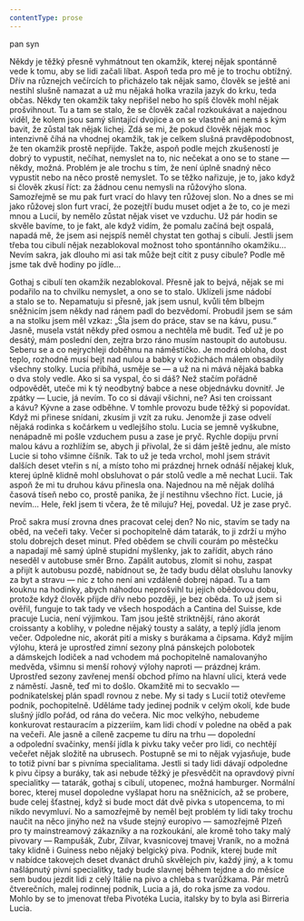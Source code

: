 ```yaml
---
contentType: prose
---
```


<section>

pan syn

Někdy je těžký přesně vyhmátnout ten okamžik, kterej nějak spontánně vede k tomu, aby se lidi začali líbat. Aspoň teda pro mě je to trochu obtížný. Dřív na různejch večírcích to přicházelo tak nějak samo, člověk se ještě ani nestihl slušně namazat a už mu nějaká holka vrazila jazyk do krku, teda občas. Někdy ten okamžik taky nepřišel nebo ho spíš člověk mohl nějak prošvihnout. Tu a tam se stalo, že se člověk začal rozkoukávat a najednou viděl, že kolem jsou samý slintající dvojice a on se vlastně ani nemá s kým bavit, že zůstal tak nějak lichej. Zdá se mi, že pokud člověk nějak moc intenzivně číhá na vhodnej okamžik, tak je celkem slušná pravděpodobnost, že ten okamžik prostě nepřijde. Takže, aspoň podle mejch zkušeností je dobrý to vypustit, nečíhat, nemyslet na to, nic nečekat a ono se to stane — někdy, možná. Problém je ale trochu s tím, že není úplně snadný něco vypustit nebo na něco prostě nemyslet. To se těžko nařizuje, je to, jako když si člověk zkusí říct: za žádnou cenu nemysli na růžovýho slona. Samozřejmě se mu pak furt vrací do hlavy ten růžovej slon. No a dnes se mi jako růžovej slon furt vrací, že pozejtří budu muset odjet a že to, co je mezi mnou a Lucií, by nemělo zůstat nějak viset ve vzduchu. Už pár hodin se skvěle bavíme, to je fakt, ale když vidím, že pomalu začíná bejt ospalá, napadá mě, že jsem asi nejspíš neměl chystat ten gothaj s cibulí. Jestli jsem třeba tou cibulí nějak nezablokoval možnost toho spontánního okamžiku… Nevím sakra, jak dlouho mi asi tak může bejt cítit z pusy cibule? Podle mě jsme tak dvě hodiny po jídle…

Gothaj s cibulí ten okamžik nezablokoval. Přesně jak to bejvá, nějak se mi podařilo na to chvilku nemyslet, a ono se to stalo. Uklízeli jsme nádobí a stalo se to. Nepamatuju si přesně, jak jsem usnul, kvůli těm blbejm sněžnicím jsem někdy nad ránem padl do bezvědomí. Probudil jsem se sám a na stolku jsem měl vzkaz: „Šla jsem do práce, stav se na kávu, pusu.“ Jasně, musela vstát někdy před osmou a nechtěla mě budit. Teď už je po desátý, mám poslední den, zejtra brzo ráno musím nastoupit do autobusu. Seberu se a co nejrychleji doběhnu na náměstíčko. Je modrá obloha, dost teplo, rozhodně musí bejt nad nulou a babky v kožichách málem obsadily všechny stolky. Lucia přibíhá, usměje se — a už na ni mává nějaká babka o dva stoly vedle. Ako si sa vyspal, čo si dáš? Než stačím pořádně odpovědět, uteče mi k tý neodbytný babce a nese objednávku dovnitř. Je zpátky — Lucie, já nevím. To co si dávají všichni, ne? Asi ten croissant a kávu? Kývne a zase odběhne. V tomhle provozu bude těžký si popovídat. Když mi přinese snídani, zkusím ji vzít za ruku. Jenomže ji zase odvelí nějaká rodinka s kočárkem u vedlejšího stolu. Lucia se jemně vyškubne, nenápadně mi pošle vzduchem pusu a zase je pryč. Rychle dopiju první malou kávu a rozhlížím se, abych ji přivolal, že si dám ještě jednu, ale místo Lucie si toho všimne číšník. Tak to už je teda vrchol, mohl jsem strávit dalších deset vteřin s ní, a místo toho mi prázdnej hrnek odnáší nějakej kluk, kterej úplně klidně mohl obsluhovat o pár stolů vedle a mě nechat Lucii. Tak aspoň že mi tu druhou kávu přinesla ona. Najednou na mě nějak dolíhá časová tíseň nebo co, prostě panika, že jí nestihnu všechno říct. Lucie, já nevím… Hele, řekl jsem ti včera, že tě miluju? Hej, povedal. Už je zase pryč.

Proč sakra musí zrovna dnes pracovat celej den? No nic, stavím se tady na oběd, na večeři taky. Večer si pochopitelně dám tatarák, to ji zdrží u mýho stolu dobrejch deset minut. Před obědem se chvíli courám po městečku a napadají mě samý úplně stupidní myšlenky, jak to zařídit, abych ráno neseděl v autobuse směr Brno. Zapálit autobus, zlomit si nohu, zaspat a přijít k autobusu pozdě, nabídnout se, že tady budu dělat obsluhu lanovky za byt a stravu — nic z toho není ani vzdáleně dobrej nápad. Tu a tam kouknu na hodinky, abych náhodou neprošvihl tu jejich obědovou dobu, protože když člověk přijde dřív nebo později, je bez oběda. To už jsem si ověřil, funguje to tak tady ve všech hospodách a Cantina del Suisse, kde pracuje Lucia, není výjimkou. Tam jsou ještě striktnější, ráno akorát croissanty a koblihy, v poledne nějaký tousty a saláty, a teplý jídla jenom večer. Odpoledne nic, akorát pití a misky s burákama a čipsama. Když míjím výlohu, která je uprostřed zimní sezony plná pánskejch polobotek a dámskejch lodiček a nad vchodem má pochopitelně namalovanýho medvěda, všimnu si menší rohový výlohy naproti — prázdnej krám. Uprostřed sezony zavřenej menší obchod přímo na hlavní ulici, která vede z náměstí. Jasně, teď mi to došlo. Okamžitě mi to secvaklo — podnikatelskej plán spadl rovnou z nebe. My si tady s Lucií totiž otevřeme podnik, pochopitelně. Uděláme tady jedinej podnik v celým okolí, kde bude slušný jídlo pořád, od rána do večera. Nic moc velkýho, nebudeme konkurovat restauracím a pizzeriím, kam lidi chodí v poledne na oběd a pak na večeři. Ale jasně a cíleně zacpeme tu díru na trhu — dopolední a odpolední svačinky, menší jídla k pivku taky večer pro lidi, co nechtějí večeřet nějak složitě na ubrusech. Postupně se mi to nějak vyjasňuje, bude to totiž pivní bar s pivníma specialitama. Jestli si tady lidi dávají odpoledne k pivu čipsy a buráky, tak asi nebude těžký je přesvědčit na opravdový pivní specialitky — tatarák, gothaj s cibulí, utopenec, možná hamburger. Normální borec, kterej musel dopoledne vyšlapat horu na sněžnicích, až se probere, bude celej šťastnej, když si bude moct dát dvě pivka s utopencema, to mi nikdo nevymluví. No a samozřejmě by neměl bejt problém ty lidi taky trochu naučit na něco jinýho než na všude stejný europivo — samozřejmě Plzeň pro ty mainstreamový zákazníky a na rozkoukání, ale kromě toho taky malý pivovary — Rampušák, Zubr, Zilvar, kvasnicovej tmavej Vraník, no a možná taky klidně i Guiness nebo nějaký belgický piva. Podnik, kterej bude mít v nabídce takovejch deset dvanáct druhů skvělejch piv, každý jiný, a k tomu našlápnutý pivní specialitky, tady bude slavnej během tejdne a do měsíce sem budou jezdit lidi z celý Itálie na pivo a chleba s tvarůžkama. Pár metrů čtverečních, malej rodinnej podnik, Lucia a já, do roka jsme za vodou. Mohlo by se to jmenovat třeba Pivotéka Lucia, italsky by to byla asi Birreria Lucia.

</section>
